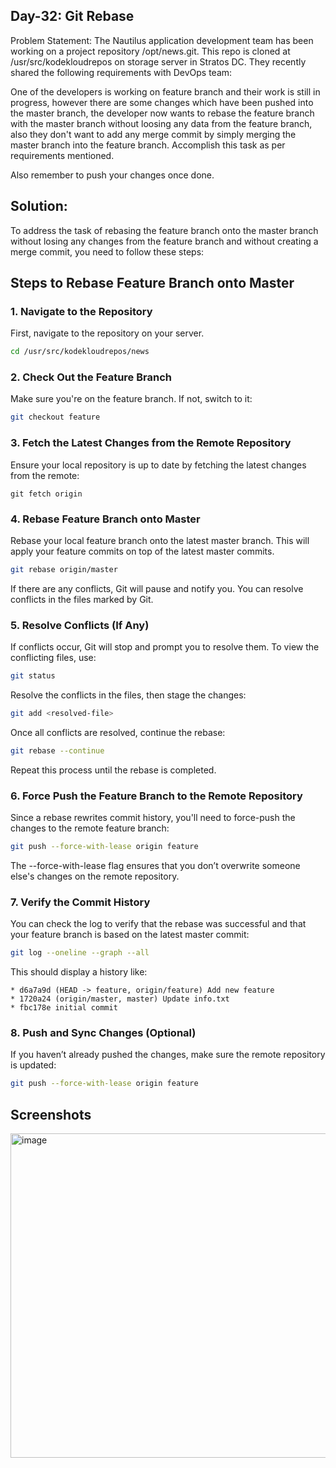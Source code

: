 ## Day-32: Git Rebase

Problem Statement:
The Nautilus application development team has been working on a project repository /opt/news.git. This repo is cloned at /usr/src/kodekloudrepos on storage server in Stratos DC. They recently shared the following requirements with DevOps team:

One of the developers is working on feature branch and their work is still in progress, however there are some changes which have been pushed into the master branch, the developer now wants to rebase the feature branch with the master branch without loosing any data from the feature branch, also they don't want to add any merge commit by simply merging the master branch into the feature branch. Accomplish this task as per requirements mentioned.

Also remember to push your changes once done.

## Solution:

To address the task of rebasing the feature branch onto the master branch without losing any changes from the feature branch and without creating a merge commit, you need to follow these steps:

## Steps to Rebase Feature Branch onto Master

### 1. **Navigate to the Repository**
First, navigate to the repository on your server.


```bash
cd /usr/src/kodekloudrepos/news
```

### 2. Check Out the Feature Branch

Make sure you're on the feature branch. If not, switch to it:

```bash
git checkout feature
```
### 3. Fetch the Latest Changes from the Remote Repository

Ensure your local repository is up to date by fetching the latest changes from the remote:
```
git fetch origin
```
### 4. Rebase Feature Branch onto Master

Rebase your local feature branch onto the latest master branch. This will apply your feature commits on top of the latest master commits.
```bash
git rebase origin/master
```
If there are any conflicts, Git will pause and notify you. You can resolve conflicts in the files marked by Git.

### 5. Resolve Conflicts (If Any)

If conflicts occur, Git will stop and prompt you to resolve them. To view the conflicting files, use:
```bash
git status
```
Resolve the conflicts in the files, then stage the changes:
```bash
git add <resolved-file>
```
Once all conflicts are resolved, continue the rebase:
```bash
git rebase --continue
```
Repeat this process until the rebase is completed.

### 6. Force Push the Feature Branch to the Remote Repository

Since a rebase rewrites commit history, you'll need to force-push the changes to the remote feature branch:
```bash
git push --force-with-lease origin feature
```
The --force-with-lease flag ensures that you don’t overwrite someone else's changes on the remote repository.

### 7. Verify the Commit History

You can check the log to verify that the rebase was successful and that your feature branch is based on the latest master commit:
```bash
git log --oneline --graph --all
```
This should display a history like:
```
* d6a7a9d (HEAD -> feature, origin/feature) Add new feature
* 1720a24 (origin/master, master) Update info.txt
* fbc178e initial commit
```
### 8. Push and Sync Changes (Optional)

If you haven’t already pushed the changes, make sure the remote repository is updated:
```bash
git push --force-with-lease origin feature
```

## Screenshots
<img width="1050" height="519" alt="image" src="https://github.com/user-attachments/assets/25baf4ef-e988-44cb-9f69-157d2cd9d2fa" />




